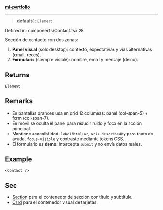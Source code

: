 [**mi-portfolio**](../../../README.md)

***

> **default**(): `Element`

Defined in: components/Contact.tsx:28

Sección de contacto con dos zonas:
1) **Panel visual** (solo desktop): contexto, expectativas y vías alternativas (email, redes).
2) **Formulario** (siempre visible): nombre, email y mensaje (demo).

## Returns

`Element`

## Remarks

- En pantallas grandes usa un grid 12 columnas: panel (col-span-5) + form (col-span-7).
- En móvil se oculta el panel para reducir ruido y foco en la acción principal.
- Mantiene accesibilidad: `label`/`htmlFor`, `aria-describedby` para texto de ayuda,
  `focus-visible` y contraste mediante tokens CSS.
- El formulario es **demo**: intercepta `submit` y no envía datos reales.

## Example

```tsx
<Contact />
```

## See

 - [Section](../../layout/Section/functions/default.md) para el contenedor de sección con título y subtítulo.
 - [Card](../../ui/Card/functions/default.md) para el contenedor visual de tarjetas.
